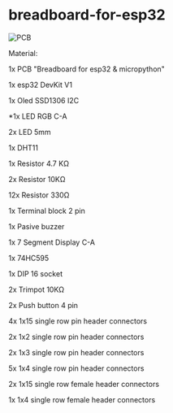 # breadboard-for-esp32


![PCB](https://github.com/lal0cervantes/breadboard-for-esp32/assets/7573502/e364b6d2-77f2-4ca1-8b23-4b53fc626e79)


Material:

1x PCB "Breadboard for esp32 & micropython"

1x esp32 DevKit V1

1x Oled SSD1306 I2C

*1x LED RGB C-A

2x LED 5mm

1x DHT11 

1x Resistor 4.7 KΩ

2x Resistor 10KΩ

12x Resistor 330Ω

1x Terminal block 2 pin

1x Pasive buzzer

1x 7 Segment Display C-A

1x 74HC595

1x DIP 16 socket

2x Trimpot 10KΩ

2x Push button 4 pin

4x 1x15 single row pin header connectors

2x 1x2 single row pin header connectors

2x 1x3 single row pin header connectors

5x 1x4 single row pin header connectors

2x 1x15 single row female header connectors

1x 1x4 single row female header connectors



